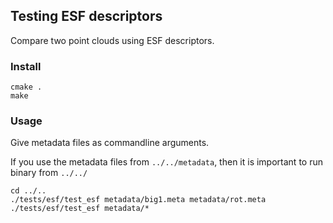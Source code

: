 ## Testing ESF descriptors
Compare two point clouds using ESF descriptors.

### Install

~~~~
cmake .
make
~~~~

### Usage
Give metadata files as commandline arguments.

If you use the metadata files from `../../metadata`, then it is important to run binary from `../../`

~~~~
cd ../..
./tests/esf/test_esf metadata/big1.meta metadata/rot.meta
./tests/esf/test_esf metadata/*
~~~~
